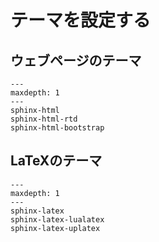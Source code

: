 # テーマを設定する


## ウェブページのテーマ

```{toctree}
---
maxdepth: 1
---
sphinx-html
sphinx-html-rtd
sphinx-html-bootstrap
```


## LaTeXのテーマ

```{toctree}
---
maxdepth: 1
---
sphinx-latex
sphinx-latex-lualatex
sphinx-latex-uplatex
```
